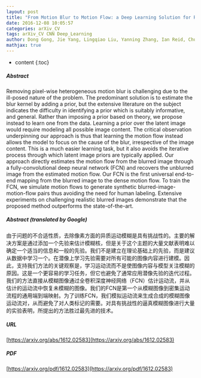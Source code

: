 ```yaml
---
layout: post
title: "From Motion Blur to Motion Flow: a Deep Learning Solution for Removing Heterogeneous Motion Blur"
date: 2016-12-08 10:05:57
categories: arXiv_CV
tags: arXiv_CV CNN Deep_Learning
author: Dong Gong, Jie Yang, Lingqiao Liu, Yanning Zhang, Ian Reid, Chunhua Shen, Anton van den Hengel, Qinfeng Shi
mathjax: true
---
```


* content
{:toc}

##### Abstract
Removing pixel-wise heterogeneous motion blur is challenging due to the ill-posed nature of the problem. The predominant solution is to estimate the blur kernel by adding a prior, but the extensive literature on the subject indicates the difficulty in identifying a prior which is suitably informative, and general. Rather than imposing a prior based on theory, we propose instead to learn one from the data. Learning a prior over the latent image would require modeling all possible image content. The critical observation underpinning our approach is thus that learning the motion flow instead allows the model to focus on the cause of the blur, irrespective of the image content. This is a much easier learning task, but it also avoids the iterative process through which latent image priors are typically applied. Our approach directly estimates the motion flow from the blurred image through a fully-convolutional deep neural network (FCN) and recovers the unblurred image from the estimated motion flow. Our FCN is the first universal end-to-end mapping from the blurred image to the dense motion flow. To train the FCN, we simulate motion flows to generate synthetic blurred-image-motion-flow pairs thus avoiding the need for human labeling. Extensive experiments on challenging realistic blurred images demonstrate that the proposed method outperforms the state-of-the-art.

##### Abstract (translated by Google)
由于问题的不合适性质，去除像素方面的异质运动模糊是具有挑战性的。主要的解决方案是通过添加一个先验来估计模糊核，但是关于这个主题的大量文献表明难以确定一个适当的信息和一般的先验。我们不是建立在理论基础上的先验，而是建议从数据中学习一个。在潜像上学习先验需要对所有可能的图像内容进行建模。因此，支持我们方法的关键观察是，学习运动流而不是使图像内容与模型关注模糊的原因。这是一个更容易的学习任务，但它也避免了通常应用潜像先验的迭代过程。我们的方法直接从模糊图像通过全卷积深度神经网络（FCN）估计运动流，并从估计的运动流中恢复未模糊的图像。我们的FCN是第一个从模糊图像到密集运动流程的通用端到端映射。为了训练FCN，我们模拟运动流来生成合成的模糊图像运动流对，从而避免了对人类标记的需要。对具有挑战性的逼真模糊图像进行大量的实验表明，所提出的方法胜过最先进的技术。

##### URL
[https://arxiv.org/abs/1612.02583](https://arxiv.org/abs/1612.02583)

##### PDF
[https://arxiv.org/pdf/1612.02583](https://arxiv.org/pdf/1612.02583)

